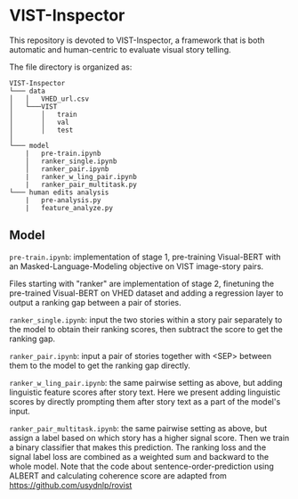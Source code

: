 # VIST-Inspector

This repository is devoted to VIST-Inspector, a framework that is both automatic and human-centric to evaluate visual story telling.

The file directory is organized as:

```
VIST-Inspector
└─── data
│   │   VHED_url.csv
│   └───VIST
│       │   train
│       │   val
│       │   test
│   
└─── model
    |   pre-train.ipynb
    │   ranker_single.ipynb
    │   ranker_pair.ipynb
    |   ranker_w_ling_pair.ipynb
    |   ranker_pair_multitask.py
└─── human edits analysis
    |   pre-analysis.py
    |   feature_analyze.py
``` 

## Model
`pre-train.ipynb`: implementation of stage 1, pre-training Visual-BERT with an Masked-Language-Modeling objective on VIST image-story pairs.

Files starting with "ranker" are implementation of stage 2, finetuning the pre-trained Visual-BERT on VHED dataset and adding a regression layer to output a ranking gap between a pair of stories.

`ranker_single.ipynb`: input the two stories within a story pair separately to the model to obtain their ranking scores, then subtract the score to get the ranking gap.

`ranker_pair.ipynb`: input a pair of stories together with \<SEP\> between them to the model to get the ranking gap directly.

`ranker_w_ling_pair.ipynb`: the same pairwise setting as above, but adding linguistic feature scores after story text. Here we present adding linguistic scores by directly prompting them after story text as a part of the model's input. 

`ranker_pair_multitask.ipynb`: the same pairwise setting as above, but assign a label based on which story has a higher signal score. Then we train a binary classifier that makes this prediction. The ranking loss and the signal label loss are combined as a weighted sum and backward to the whole model. Note that the code about sentence-order-prediction using ALBERT and calculating coherence score are adapted from https://github.com/usydnlp/rovist

